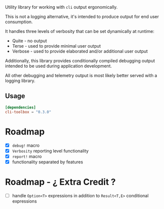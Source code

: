 Utility library for working with ```cli``` output ergonomically.

This is not a logging alternative, it's intended to produce output for end user consumption.

It handles three levels of verbosity that can be set dynamically at runtime:

* Quite - no output
* Terse - used to provide minimal user output
* Verbose - used to provide elaborated and/or additional user output 

Additionally, this library provides conditionally compiled debugging output intended to be used during application development.

All other debugging and telemetry output is most likely better served with a logging library.

## Usage

```toml
[dependencies]
cli-toolbox = "0.3.0"
```
# Roadmap
* [x] ```debug!``` macro
* [x] ```Verbosity``` reporting level functionality
* [x] ```report!``` macro
* [x] functionality separated by features

# Roadmap - ¿ Extra Credit ?
* [ ] handle ```Option<T>``` expressions in addition to ```Result<T,E>```
      conditional expressions

